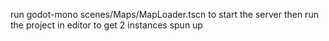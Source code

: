run godot-mono scenes/Maps/MapLoader.tscn to start the server
then run the project in editor to get 2 instances spun up
